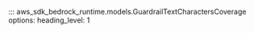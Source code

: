 ::: aws_sdk_bedrock_runtime.models.GuardrailTextCharactersCoverage
    options:
        heading_level: 1
